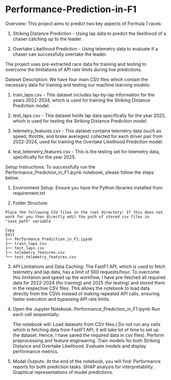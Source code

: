 # Performance-Prediction-in-F1

Overview:
This project aims to predict two key aspects of Formula 1 races:

  1. Striking Distance Prediction - Using lap data to predict the likelihood of a chaser catching up to the leader.

  2. Overtake Likelihood Prediction - Using telemetry data to evaluate if a chaser can successfully overtake the leader.

The project uses pre-extracted race data for training and testing to overcome the limitations of API rate limits during live predictions.


Dataset Description:
We have four main CSV files which contain the necessary data for training and testing our machine learning models:

  1. train_laps.csv - This dataset includes lap-by-lap information for the years 2022-2024, which is used for training the Striking Distance Prediction model.

  2. test_laps.csv - This dataset holds lap data specifically for the year 2025, which is used for testing the Striking Distance Prediction model.

  3. telemetry_features.csv - This dataset contains telemetry data (such as speed, throttle, and brake averages) collected for each driver pair from 2022-2024, used for training the Overtake Likelihood Prediction model.

  4. test_telemetry_features.csv - This is the testing set for telemetry data, specifically for the year 2025.

Setup Instructions:
To successfully run the Performance_Prediction_in_F1.ipynb notebook, please follow the steps below:

  1. Environment Setup:
     Ensure you have the Python libraries installed from requirement.txt

  2. Folder Structure:

    Place the following CSV files in the root directory: If this does not work for you then directly edit the path of stored csv files in "save_path" variable

    Copy
    Edit
    ├── Performance_Prediction_in_F1.ipynb
    ├── train_laps.csv
    ├── test_laps.csv
    ├── telemetry_features.csv
    └── test_telemetry_features.csv

  3. API Limitations and Data Caching:
     The FastF1 API, which is used to fetch telemetry and lap data, has a limit of 500 requests/hour. To overcome this limitation and speed up the workflow, I have pre-fetched all required data for 2022-2024 (for training) and 2025 (for testing) and        stored them in the respective CSV files. This allows the notebook to load data directly from the CSVs instead of making repeated API calls, ensuring faster execution and bypassing API rate limits.
  5. Open the Jupyter Notebook: Performance_Prediction_in_F1.ipynb
      Run each cell sequentially:

      The notebook will:
       Load datasets from CSV files.( Do not run any cells which is fetching data from FastF1 API, it will take lot of time to set up the dataset. Hence, I have saved the required data in csv files). 
       Perform preprocessing and feature engineering.
       Train models for both Striking Distance and Overtake Likelihood.
       Evaluate models and display performance metrics.
     
  7.   Model Outputs:
        At the end of the notebook, you will find:
        Performance reports for both prediction tasks.
        SHAP analysis for interpretability.
        Graphical representations of model predictions.
  
